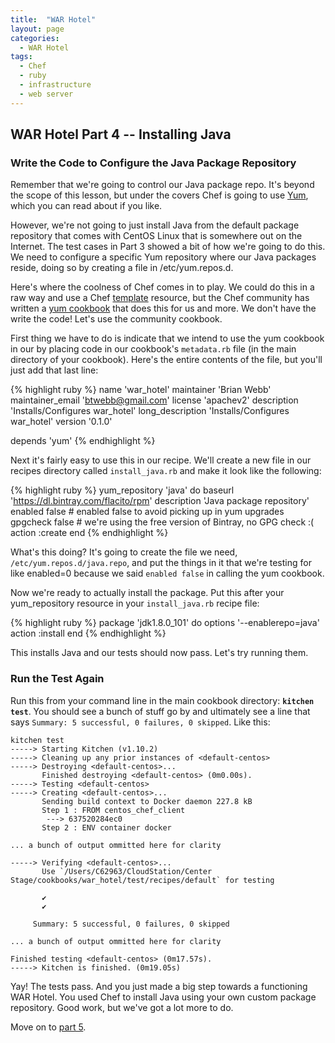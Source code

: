 ```yaml
---
title:  "WAR Hotel"
layout: page
categories:
  - WAR Hotel
tags:
  - Chef
  - ruby
  - infrastructure
  - web server
---
```


## WAR Hotel Part 4 -- Installing Java

### Write the Code to Configure the Java Package Repository

Remember that we're going to control our Java package repo. It's beyond the scope of this lesson, but under the covers Chef is going to use [Yum](https://access.redhat.com/documentation/en-US/Red_Hat_Enterprise_Linux/6/html/Deployment_Guide/sec-Configuring_Yum_and_Yum_Repositories.html), which you can read about if you like.

However, we're not going to just install Java from the default package repository that comes with CentOS Linux that is somewhere out on the Internet.  The test cases in Part 3 showed a bit of how we're going to do this.  We need to configure a specific Yum repository where our Java packages reside, doing so by creating a file in /etc/yum.repos.d.  

Here's where the coolness of Chef comes in to play.  We could do this in a raw way and use a Chef [template](https://docs.chef.io/resource_template.html) resource, but the Chef community has written a [yum cookbook](https://supermarket.chef.io/cookbooks/yum) that does this for us and more.  We don't have the write the code! Let's use the community cookbook.

First thing we have to do is indicate that we intend to use the yum cookbook in our by placing code in our cookbook's `metadata.rb` file (in the main directory of your cookbook). Here's the entire contents of the file, but you'll just add that last line:

{% highlight ruby %}
name 'war_hotel'
maintainer 'Brian Webb'
maintainer_email 'btwebb@gmail.com'
license 'apachev2'
description 'Installs/Configures war_hotel'
long_description 'Installs/Configures war_hotel'
version '0.1.0'

depends 'yum'
{% endhighlight %}

Next it's fairly easy to use this in our recipe.  We'll create a new file in our recipes directory called `install_java.rb` and make it look like the following:

{% highlight ruby %}
yum_repository 'java' do
  baseurl 'https://dl.bintray.com/flacito/rpm'
  description 'Java package repository'
  enabled false  # enabled false to avoid picking up in yum upgrades
  gpgcheck false # we're using the free version of Bintray, no GPG check :(
  action :create
end
{% endhighlight %}

What's this doing?  It's going to create the file we need, `/etc/yum.repos.d/java.repo`, and put the things in it that we're testing for like enabled=0 because we said `enabled false` in calling the yum cookbook.

Now we're ready to actually install the package.  Put this after your yum_repository resource in your `install_java.rb` recipe file:

{% highlight ruby %}
package 'jdk1.8.0_101' do
  options '--enablerepo=java'
  action :install
end
{% endhighlight %}

This installs Java and our tests should now pass. Let's try running them.

### Run the Test Again

Run this from your command line in the main cookbook directory: __`kitchen test`__. You should see a bunch of stuff go by and ultimately see a line that says `Summary: 5 successful, 0 failures, 0 skipped`. Like this:

```
kitchen test
-----> Starting Kitchen (v1.10.2)
-----> Cleaning up any prior instances of <default-centos>
-----> Destroying <default-centos>...
       Finished destroying <default-centos> (0m0.00s).
-----> Testing <default-centos>
-----> Creating <default-centos>...
       Sending build context to Docker daemon 227.8 kB
       Step 1 : FROM centos_chef_client
        ---> 637520284ec0
       Step 2 : ENV container docker

... a bunch of output ommitted here for clarity

-----> Verifying <default-centos>...
       Use `/Users/C62963/CloudStation/Center Stage/cookbooks/war_hotel/test/recipes/default` for testing

       ✔
       ✔

     Summary: 5 successful, 0 failures, 0 skipped

... a bunch of output ommitted here for clarity

Finished testing <default-centos> (0m17.57s).
-----> Kitchen is finished. (0m19.05s)       
```

Yay!  The tests pass. And you just made a big step towards a functioning WAR Hotel. You used Chef to install Java using your own custom package repository. Good work, but we've got a lot more to do.

Move on to [part 5](/war-hotel/war-hotel-part5).
